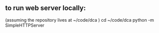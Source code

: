 to run web server locally:
--------------------------
(assuming the repository lives at ~/code/dca )
	cd ~/code/dca
	python -m SimpleHTTPServer

